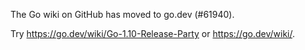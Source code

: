 The Go wiki on GitHub has moved to go.dev (#61940).

Try <https://go.dev/wiki/Go-1.10-Release-Party> or <https://go.dev/wiki/>.


